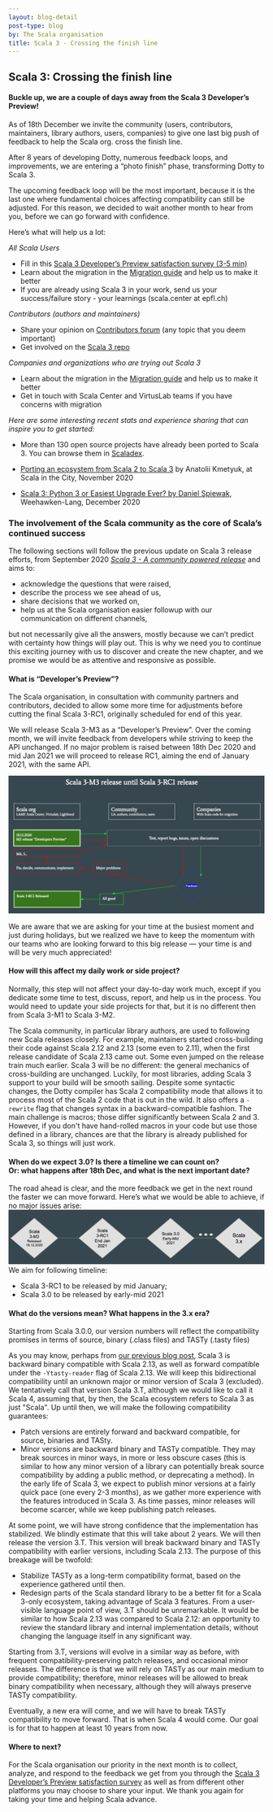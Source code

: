 ```yaml
---
layout: blog-detail
post-type: blog
by: The Scala organisation
title: Scala 3 - Crossing the finish line
---
```

## Scala 3: Crossing the finish line

#### Buckle up, we are a couple of days away from the Scala 3 Developer’s Preview!

As of 18th December we invite the community (users, contributors, maintainers, library authors, users, companies) to give one last big push of feedback to help the Scala org. cross the finish line. 

After 8 years of developing Dotty, numerous feedback loops, and improvements, we are entering a “photo finish” phase, transforming Dotty to Scala 3.

The upcoming feedback loop will be the most important, because it is the last one where fundamental choices affecting compatibility can still be adjusted. 
For this reason, we decided to wait another month to hear from you, before we can go forward with confidence. 

Here’s what will help us a lot:

_All Scala Users_


* Fill in this [Scala 3 Developer’s Preview satisfaction survey (3-5 min)](https://docs.google.com/forms/d/e/1FAIpQLSflVmTu9lhrtnSTh2tKAjUGrt3WvEgwlDqZg66O3EVSXd1aJg/viewform?usp=sf_link)  
* Learn about the migration in the [Migration guide](https://scalacenter.github.io/scala-3-migration-guide/) and help us to make it better
* If you are already using Scala 3 in your work, send us your success/failure story - your learnings (scala.center at epfl.ch)

_Contributors (authors and maintainers)_

* Share your opinion on [Contributors forum](https://contributors.scala-lang.org/) (any topic that you deem important)
* Get involved on the [Scala 3 repo](https://github.com/lampepfl/dotty/)

_Companies and organizations who are trying out Scala 3_

* Learn about the migration in the [Migration guide](https://scalacenter.github.io/scala-3-migration-guide/) and help us to make it better
* Get in touch with Scala Center and VirtusLab teams if you have concerns with migration

_Here are some interesting recent stats and experience sharing that can inspire you to get started:_

* More than 130 open source projects have already been ported to Scala 3. You can browse them in [Scaladex](https://index.scala-lang.org/search?q=*&scalaVersions=scala3).

* [Porting an ecosystem from Scala 2 to Scala 3](https://youtu.be/MmFz2iXa8Ks?list=UU3Paf3whkhvbs_ni1amPIeg) by Anatolii Kmetyuk, at Scala in the City, November 2020 

* [Scala 3: Python 3 or Easiest Upgrade Ever? by Daniel Spiewak](https://youtu.be/jWJ5A1irH_E), Weehawken-Lang, December 2020

### The involvement of the Scala community as the core of Scala’s continued success

The following sections will follow the previous update on Scala 3 release efforts, from September 2020 _[Scala 3 - A community powered release](https://www.scala-lang.org/blog/2020/09/15/scala-3-the-community-powered-release.html)_ and aims to:

* acknowledge the questions that were raised, 
* describe the process we see ahead of us, 
* share decisions that we worked on, 
* help us at the Scala organisation easier followup with our communication on different channels,

but not necessarily give all the answers, mostly because we can’t predict with certainty how things will play out. This is why we need you to continue this exciting journey with us to discover and create the new chapter, and we promise we would be as attentive and responsive as possible.

#### What is “Developer’s Preview”? 

The Scala organisation, in consultation with community partners and contributors, decided to allow some more time for adjustments before cutting the final Scala 3-RC1, originally scheduled for end of this year.


We will release Scala 3-M3 as a “Developer’s Preview”. Over the coming month, we will invite feedback from developers while striving to keep the API unchanged. If no major problem is raised between 18th Dec 2020 and mid Jan 2021 we will proceed to release RC1, aiming the end of January 2021, with the same API.

![Scala 3 feedback loop](/resources/img/blog/scala-3-feedback-loop.png)

We are aware that we are asking for your time at the busiest moment and just during holidays, but we realized we have to keep the momentum with our teams who are looking forward to this big release — your time is and will be very much appreciated!
#### How will this affect my daily work or side project?

Normally, this step will not affect your day-to-day work much, except if you dedicate some time to test, discuss, report, and help us in the process. You would need to update your side projects for that, but it is no different then from Scala 3-M1 to Scala 3-M2.

The Scala community, in particular library authors, are used to following new Scala releases closely. For example, maintainers started cross-building their code against Scala 2.12 and 2.13 (some even to 2.11), when the first release candidate of Scala 2.13 came out. Some even jumped on the release train much earlier. Scala 3 will be no different: the general mechanics of cross-building are unchanged. Luckily, for most libraries, adding Scala 3 support to your build will be smooth sailing. Despite some syntactic changes, the Dotty compiler has Scala 2 compatibility mode that allows it to process most of the Scala 2 code that is out in the wild. It also offers a `-rewrite` flag that changes syntax in a backward-compatible fashion. The main challenge is macros; those differ significantly between Scala 2 and 3. However, if you don't have hand-rolled macros in your code but use those defined in a library, chances are that the library is already published for Scala 3, so things will just work.

#### When do we expect 3.0? Is there a timeline we can count on? <br>Or: what happens after 18th Dec, and what is the next important date?</br>

The road ahead is clear, and the more feedback we get in the next round the faster we can move forward. Here’s what we would be able to achieve, if no major issues arise:
![Scala 3 timeline](/resources/img/blog/scala-3-timeline.png)
We aim for following timeline:
- Scala 3-RC1 to be released by mid January;
- Scala 3.0 to be released by early-mid 2021
#### What do the versions mean? What happens in the 3.x era?
Starting from Scala 3.0.0, our version numbers will reflect the compatibility promises in terms of source, binary (.class files) and TASTy (.tasty files)

As you may know, perhaps from [our previous blog post](https://www.scala-lang.org/blog/2020/11/19/scala-3-forward-compat.html), Scala 3 is backward binary compatible with Scala 2.13, as well as forward compatible under the `-Ytasty-reader` flag of Scala 2.13. We will keep this bidirectional compatibility until an unknown major or minor version of Scala 3 (excluded). We tentatively call that version Scala 3.T, although we would like to call it Scala 4, assuming that, by then, the Scala ecosystem refers to Scala 3 as just "Scala". Up until then, we will make the following compatibility guarantees:
* Patch versions are entirely forward and backward compatible, for source, binaries and TASty.
* Minor versions are backward binary and TASTy compatible. They may break sources in minor ways, in more or less obscure cases (this is similar to how any minor version of a library can potentially break source compatibility by adding a public method, or deprecating a method).
In the early life of Scala 3, we expect to publish minor versions at a fairly quick pace (one every 2-3 months), as we gather more experience with the features introduced in Scala 3. As time passes, minor releases will become scarcer, while we keep publishing patch releases.

At some point, we will have strong confidence that the implementation has stabilized. We blindly estimate that this will take about 2 years. We will then release the version 3.T. This version will break backward binary and TASTy compatibility with earlier versions, including Scala 2.13. The purpose of this breakage will be twofold:
* Stabilize TASTy as a long-term compatibility format, based on the experience gathered until then.
* Redesign parts of the Scala standard library to be a better fit for a Scala 3-only ecosystem, taking advantage of Scala 3 features.
From a user-visible language point of view, 3.T should be unremarkable. It would be similar to how Scala 2.13 was compared to Scala 2.12: an opportunity to review the standard library and internal implementation details, without changing the language itself in any significant way.

Starting from 3.T, versions will evolve in a similar way as before, with frequent compatibility-preserving patch releases, and occasional minor releases. The difference is that we will rely on TASTy as our main medium to provide compatibility; therefore, minor releases will be allowed to break binary compatibility when necessary, although they will always preserve TASTy compatibility.

Eventually, a new era will come, and we will have to break TASTy compatibility to move forward. That is when Scala 4 would come. Our goal is for that to happen at least 10 years from now.

#### Where to next?
For the Scala organisation our priority in the next month is to collect, analyze, and respond to the feedback we get from you through the [Scala 3 Developer’s Preview satisfaction survey](https://docs.google.com/forms/d/e/1FAIpQLSflVmTu9lhrtnSTh2tKAjUGrt3WvEgwlDqZg66O3EVSXd1aJg/viewform?usp=sf_link) as well as from different other platforms you may choose to share your input. We thank you again for taking your time and helping Scala advance.

